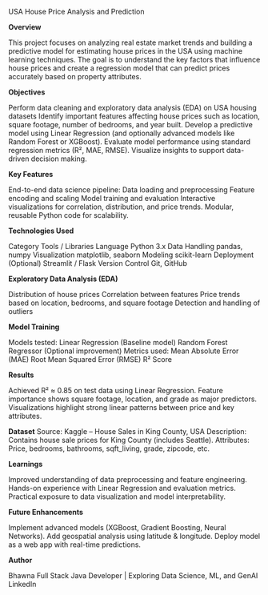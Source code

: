USA House Price Analysis and Prediction

**Overview**

This project focuses on analyzing real estate market trends and building a predictive model for estimating house prices in the USA using machine learning techniques.
The goal is to understand the key factors that influence house prices and create a regression model that can predict prices accurately based on property attributes.

**Objectives**

Perform data cleaning and exploratory data analysis (EDA) on USA housing datasets
Identify important features affecting house prices such as location, square footage, number of bedrooms, and year built.
Develop a predictive model using Linear Regression (and optionally advanced models like Random Forest or XGBoost).
Evaluate model performance using standard regression metrics (R², MAE, RMSE).
Visualize insights to support data-driven decision making.

**Key Features**

End-to-end data science pipeline:
Data loading and preprocessing
Feature encoding and scaling
Model training and evaluation
Interactive visualizations for correlation, distribution, and price trends.
Modular, reusable Python code for scalability.

**Technologies Used**

Category	Tools / Libraries
Language	Python 3.x
Data Handling	pandas, numpy
Visualization	matplotlib, seaborn
Modeling	scikit-learn
Deployment (Optional)	Streamlit / Flask
Version Control	Git, GitHub

**Exploratory Data Analysis (EDA)**

Distribution of house prices
Correlation between features
Price trends based on location, bedrooms, and square footage
Detection and handling of outliers

**Model Training**

Models tested:
Linear Regression (Baseline model)
Random Forest Regressor (Optional improvement)
Metrics used:
Mean Absolute Error (MAE)
Root Mean Squared Error (RMSE)
R² Score

**Results**

Achieved R² ≈ 0.85 on test data using Linear Regression.
Feature importance shows square footage, location, and grade as major predictors.
Visualizations highlight strong linear patterns between price and key attributes.

**Dataset**
Source: Kaggle – House Sales in King County, USA
Description: Contains house sale prices for King County (includes Seattle).
Attributes: Price, bedrooms, bathrooms, sqft_living, grade, zipcode, etc.

**Learnings**

Improved understanding of data preprocessing and feature engineering.
Hands-on experience with Linear Regression and evaluation metrics.
Practical exposure to data visualization and model interpretability.

**Future Enhancements**

Implement advanced models (XGBoost, Gradient Boosting, Neural Networks).
Add geospatial analysis using latitude & longitude.
Deploy model as a web app with real-time predictions.

**Author**

Bhawna
Full Stack Java Developer | Exploring Data Science, ML, and GenAI
LinkedIn
